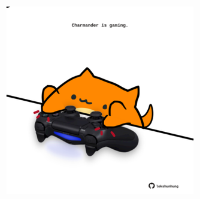 <!-- built at 23/04/2024, 17:00:48 UTC -->
<p align="center">
  <img width="500" height="500" src="./ReadmeImage.svg">
</p>
